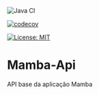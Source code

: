 ![Java CI](https://github.com/MambaTickets/Mamba-Api/workflows/Java%20CI/badge.svg)

[![codecov](https://codecov.io/gh/MambaTickets/Mamba-Api/branch/master/graph/badge.svg)](https://codecov.io/gh/MambaTickets/Mamba-Api)

 [![License: MIT](https://img.shields.io/badge/License-MIT-yellow.svg)](https://opensource.org/licenses/MIT)

# Mamba-Api
API base da aplicação Mamba
